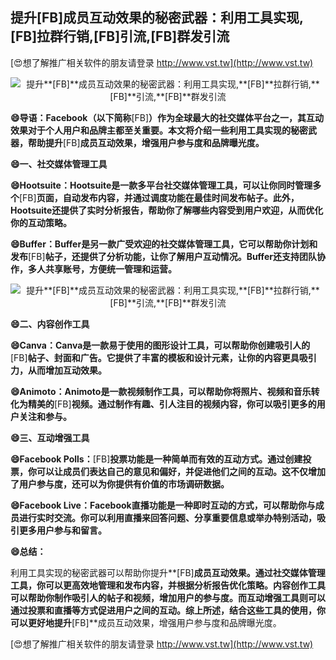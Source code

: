 ## **提升**[FB]**成员互动效果的秘密武器：利用工具实现,**[FB]**拉群行销,**[FB]**引流,**[FB]**群发引流**

[😍想了解推广相关软件的朋友请登录 http://www.vst.tw](http://www.vst.tw)

 <center><img src="https://vst.tw/MP4/tuiguang/png/4.png" alt="提升**[FB]**成员互动效果的秘密武器：利用工具实现,**[FB]**拉群行销,**[FB]**引流,**[FB]**群发引流"></center>

**😄导语：Facebook（以下简称**[FB]**）作为全球最大的社交媒体平台之一，其互动效果对于个人用户和品牌主都至关重要。本文将介绍一些利用工具实现的秘密武器，帮助提升**[FB]**成员互动效果，增强用户参与度和品牌曝光度。**

**😄一、社交媒体管理工具**

**😄Hootsuite：Hootsuite是一款多平台社交媒体管理工具，可以让你同时管理多个**[FB]**页面，自动发布内容，并通过调度功能在最佳时间发布帖子。此外，Hootsuite还提供了实时分析报告，帮助你了解哪些内容受到用户欢迎，从而优化你的互动策略。**

**😄Buffer：Buffer是另一款广受欢迎的社交媒体管理工具，它可以帮助你计划和发布**[FB]**帖子，还提供了分析功能，让你了解用户互动情况。Buffer还支持团队协作，多人共享账号，方便统一管理和运营。**

 <center><img src="https://vst.tw/MP4/tuiguang/png/6.png" alt="提升**[FB]**成员互动效果的秘密武器：利用工具实现,**[FB]**拉群行销,**[FB]**引流,**[FB]**群发引流"></center>

**😄二、内容创作工具**

**😄Canva：Canva是一款易于使用的图形设计工具，可以帮助你创建吸引人的**[FB]**帖子、封面和广告。它提供了丰富的模板和设计元素，让你的内容更具吸引力，从而增加互动效果。**

**😄Animoto：Animoto是一款视频制作工具，可以帮助你将照片、视频和音乐转化为精美的**[FB]**视频。通过制作有趣、引人注目的视频内容，你可以吸引更多的用户关注和参与。**

**😄三、互动增强工具**

**😄Facebook Polls：**[FB]**投票功能是一种简单而有效的互动方式。通过创建投票，你可以让成员们表达自己的意见和偏好，并促进他们之间的互动。这不仅增加了用户参与度，还可以为你提供有价值的市场调研数据。**

**😄Facebook Live：Facebook直播功能是一种即时互动的方式，可以帮助你与成员进行实时交流。你可以利用直播来回答问题、分享重要信息或举办特别活动，吸引更多用户参与和留言。**

**😄总结：**

利用工具实现的秘密武器可以帮助你提升**[FB]**成员互动效果。通过社交媒体管理工具，你可以更高效地管理和发布内容，并根据分析报告优化策略。内容创作工具可以帮助你制作吸引人的帖子和视频，增加用户的参与度。而互动增强工具则可以通过投票和直播等方式促进用户之间的互动。综上所述，结合这些工具的使用，你可以更好地提升**[FB]**成员互动效果，增强用户参与度和品牌曝光度。

[😍想了解推广相关软件的朋友请登录 http://www.vst.tw](http://www.vst.tw)



